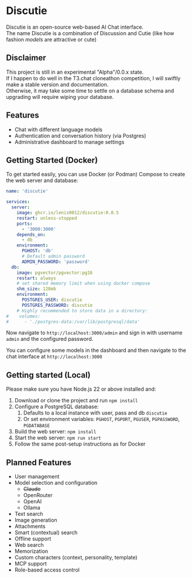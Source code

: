 # Discutie

Discutie is an open-source web-based AI Chat interface.  
The name Discutie is a combination of Discussion and Cutie (like how fashion *models* are attractive or cute)

## Disclaimer
This project is still in an experimental "Alpha"/0.0.x state.  
If I happen to do well in the T3.chat cloneathon competition,
I will swiftly make a stable version and documentation.  
Otherwise, it may take some time to settle on a
database schema and upgrading will require wiping your database.

## Features
- Chat with different language models
- Authentication and conversation history (via Postgres)
- Administrative dashboard to manage settings

## Getting Started (Docker)

To get started easily, you can use Docker (or Podman) Compose
to create the web server and database:
```yaml
name: 'discutie'

services:
  server:
    image: ghcr.io/lenis0012/discutie:0.0.5
    restart: unless-stopped
    ports:
      - '3000:3000'
    depends_on:
      - db
    environment:
      PGHOST: 'db'
      # Default admin password
      ADMIN_PASSWORD: 'password'
  db:
    image: pgvector/pgvector:pg16
    restart: always
    # set shared memory limit when using docker compose
    shm_size: 128mb
    environment:
      POSTGRES_USER: discutie
      POSTGRES_PASSWORD: discutie
    # Highly recommended to store data in a directory:
#    volumes:
#      - './postgres-data:/var/lib/postgresql/data'
```

Now navigate to `http://localhost:3000/admin`
and sign in with username `admin` and the configured password.

You can configure some models in the dashboard
and then navigate to the chat interface at `http://localhost:3000`

## Getting started (Local)
Please make sure you have Node.js 22 or above installed and:
1. Download or clone the project and run `npm install`
2. Configure a PostgreSQL database:
   1. Defaults to a local instance with user, pass and db `discutie`
   2. Or set environment variables: `PGHOST`, `PGPORT`, `PGUSER`, `PGPASSWORD`, `PGDATABASE`
3. Build the web server: `npm install`
4. Start the web server: `npm run start`
5. Follow the same post-setup instructions as for Docker

## Planned Features

- User management
- Model selection and configuration
  - ~~Claude~~
  - OpenRouter
  - OpenAI
  - Ollama
- Text search
- Image generation
- Attachments
- Smart (contextual) search
- Offline support
- Web search
- Memorization
- Custom characters (context, personality, template)
- MCP support
- Role-based access control

